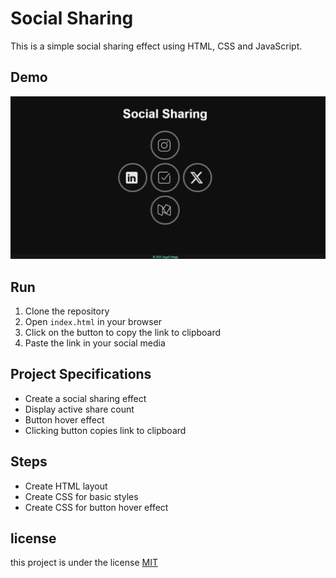 # Social Sharing
This is a simple social sharing effect using HTML, CSS and JavaScript.
## Demo
[![Nombre](./img/image.jpeg)](./img/video.mp4)

## Run
1. Clone the repository
2. Open `index.html` in your browser
3. Click on the button to copy the link to clipboard
4. Paste the link in your social media

## Project Specifications
- Create a social sharing effect
- Display active share count
- Button hover effect
- Clicking button copies link to clipboard
## Steps
- Create HTML layout
- Create CSS for basic styles
- Create CSS for button hover effect

## license
this project is under the license
[MIT](https://choosealicense.com/licenses/mit/)
